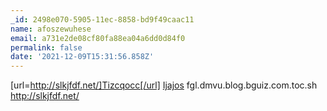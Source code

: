```yaml
---
_id: 2498e070-5905-11ec-8858-bd9f49caac11
name: afoszewuhese
email: a731e2de08cf80fa88ea04a6dd0d84f0
permalink: false
date: '2021-12-09T15:31:56.858Z'
---
```

[url=http://slkjfdf.net/]Tizcqocc[/url] <a href="http://slkjfdf.net/">Ijajos</a> fgl.dmvu.blog.bguiz.com.toc.sh http://slkjfdf.net/
